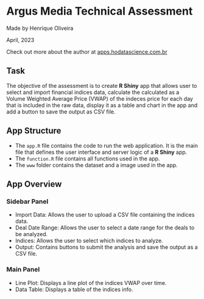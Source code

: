 # Argus Media Technical Assessment

Made by Henrique Oliveira 

April, 2023

Check out more about the author at [apps.hodatascience.com.br](https://apps.hodatascience.com.br/)

## Task
The objective of the assessment is to create **R Shiny** app that allows user to select and import financial indices data, calculate the calculated as a Volume Weighted Average Price (VWAP) of the indeces price for each day that is included in the raw data, display it as a table and chart in the app and add a button to save the output as CSV file.

## App Structure
* The `app.R` file contains the code to run the web application. It is the main file that defines the user interface and server logic of a **R Shiny** app.
* The `function.R` file contains all functions used in the app.
* The `www` folder contains the dataset and a image used in the app.

## App Overview

### Sidebar Panel
* Import Data: Allows the user to upload a CSV file containing the indices data.
* Deal Date Range: Allows the user to select a date range for the deals to be analyzed.
* Indices: Allows the user to select which indices to analyze.
* Output: Contains buttons to submit the analysis and save the output as a CSV file.

### Main Panel
* Line Plot: Displays a line plot of the indices VWAP over time.
* Data Table: Displays a table of the indices info.

